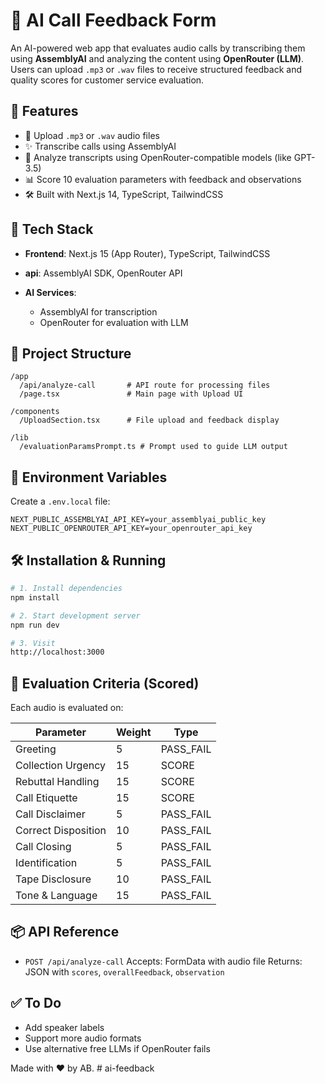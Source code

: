 # 🎷 AI Call Feedback Form

An AI-powered web app that evaluates audio calls by transcribing them using **AssemblyAI** and analyzing the content using **OpenRouter (LLM)**. Users can upload `.mp3` or `.wav` files to receive structured feedback and quality scores for customer service evaluation.

## 🚀 Features

* 🎤 Upload `.mp3` or `.wav` audio files
* ✨ Transcribe calls using AssemblyAI
* 🧠 Analyze transcripts using OpenRouter-compatible models (like GPT-3.5)
* 📊 Score 10 evaluation parameters with feedback and observations
* 🛠 Built with Next.js 14, TypeScript, TailwindCSS

## 🧹 Tech Stack

* **Frontend**: Next.js 15 (App Router), TypeScript, TailwindCSS
* **api**: AssemblyAI SDK, OpenRouter API
* **AI Services**:

  * AssemblyAI for transcription
  * OpenRouter for evaluation with LLM

## 📁 Project Structure

```
/app
  /api/analyze-call       # API route for processing files
  /page.tsx               # Main page with Upload UI

/components
  /UploadSection.tsx      # File upload and feedback display

/lib
  /evaluationParamsPrompt.ts # Prompt used to guide LLM output
```

## 🔐 Environment Variables

Create a `.env.local` file:

```
NEXT_PUBLIC_ASSEMBLYAI_API_KEY=your_assemblyai_public_key
NEXT_PUBLIC_OPENROUTER_API_KEY=your_openrouter_api_key
```

## 🛠 Installation & Running

```bash
# 1. Install dependencies
npm install

# 2. Start development server
npm run dev

# 3. Visit
http://localhost:3000
```

## 🧪 Evaluation Criteria (Scored)

Each audio is evaluated on:

| Parameter           | Weight | Type       |
| ------------------- | ------ | ---------- |
| Greeting            | 5      | PASS\_FAIL |
| Collection Urgency  | 15     | SCORE      |
| Rebuttal Handling   | 15     | SCORE      |
| Call Etiquette      | 15     | SCORE      |
| Call Disclaimer     | 5      | PASS\_FAIL |
| Correct Disposition | 10     | PASS\_FAIL |
| Call Closing        | 5      | PASS\_FAIL |
| Identification      | 5      | PASS\_FAIL |
| Tape Disclosure     | 10     | PASS\_FAIL |
| Tone & Language     | 15     | PASS\_FAIL |

## 📦 API Reference

* `POST /api/analyze-call`
  Accepts: FormData with audio file
  Returns: JSON with `scores`, `overallFeedback`, `observation`

## ✅ To Do

* Add speaker labels
* Support more audio formats
* Use alternative free LLMs if OpenRouter fails


Made with ❤️ by AB.
#   a i - f e e d b a c k 
 
 
